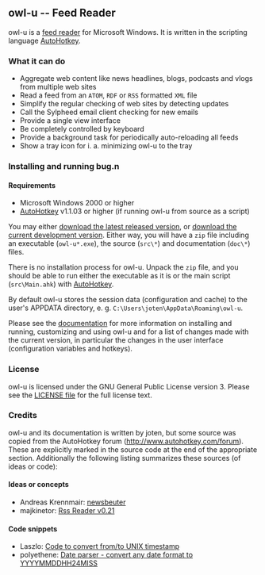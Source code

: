 ## owl-u -- Feed Reader

owl-u is a [feed reader](https://en.wikipedia.org/wiki/Feed_reader) for
Microsoft Windows. It is written in the scripting language
[AutoHotkey](http://ahkscript.org/download/).

### What it can do

* Aggregate web content like news headlines, blogs, podcasts and vlogs from
multiple web sites
* Read a feed from an `ATOM`, `RDF` or `RSS` formatted `XML` file
* Simplify the regular checking of web sites by detecting updates
* Call the Sylpheed email client checking for new emails
* Provide a single view interface
* Be completely controlled by keyboard
* Provide a background task for periodically auto-reloading all feeds
* Show a tray icon for i. a. minimizing owl-u to the tray

### Installing and running bug.n

#### Requirements

* Microsoft Windows 2000 or higher
* [AutoHotkey](http://ahkscript.org/download/) v1.1.03 or higher (if running
owl-u from source as a script)

You may either
[download the latest released version](https://github.com/joten/owl-u/releases/latest),
or
[download the current development version](https://github.com/joten/owl-u/archive/master.zip).
Either way, you will have a `zip` file including an executable (`owl-u*.exe`),
the source (`src\*`) and documentation (`doc\*`) files.

There is no installation process for owl-u. Unpack the `zip` file, and you
should be able to run either the executable as it is or the main script
(`src\Main.ahk`) with [AutoHotkey](http://ahkscript.org/download/).

By default owl-u stores the session data (configuration and cache) to the
user's APPDATA directory, e. g. `C:\Users\joten\AppData\Roaming\owl-u`.

Please see the [documentation](./doc) for more information on installing and
running, customizing and using owl-u and for a list of changes made with the
current version, in particular the changes in the user interface (configuration
variables and hotkeys).

### License

owl-u is licensed under the GNU General Public License version 3. Please see
the [LICENSE file](./LICENSE.md) for the full license text.

### Credits

owl-u and its documentation is written by joten, but some source was copied
from the AutoHotkey forum (http://www.autohotkey.com/forum). These are
explicitly marked in the source code at the end of the appropriate section.
Additionally the following listing summarizes these sources (of ideas or code):

#### Ideas or concepts

* Andreas Krennmair: [newsbeuter](http://www.newsbeuter.org)
* majkinetor: [Rss Reader v0.21](http://www.autohotkey.com/forum/topic27155.html)

#### Code snippets

* Laszlo: [Code to convert from/to UNIX timestamp](http://www.autohotkey.com/forum/topic2633.html)
* polyethene: [Date parser - convert any date format to YYYYMMDDHH24MISS](http://www.autohotkey.net/~polyethene/#dateparse)
